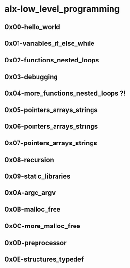 # alx-low\_level\_programming

## 0x00-hello\_world

## 0x01-variables\_if\_else\_while

## 0x02-functions\_nested\_loops

## 0x03-debugging

## 0x04-more\_functions\_nested\_loops ?!

## 0x05-pointers\_arrays\_strings

## 0x06-pointers\_arrays\_strings

## 0x07-pointers\_arrays\_strings

## 0x08-recursion

## 0x09-static\_libraries

## 0x0A-argc\_argv

## 0x0B-malloc\_free

## 0x0C-more\_malloc\_free

## 0x0D-preprocessor

## 0x0E-structures\_typedef

